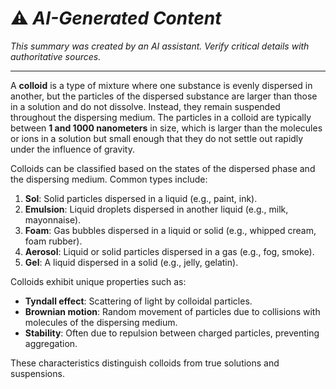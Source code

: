 # ⚠️ *AI-Generated Content*  
*This summary was created by an AI assistant. Verify critical details with authoritative sources.*

---

A **colloid** is a type of mixture where one substance is evenly dispersed in another, but the particles of the dispersed substance are larger than those in a solution and do not dissolve. Instead, they remain suspended throughout the dispersing medium. The particles in a colloid are typically between **1 and 1000 nanometers** in size, which is larger than the molecules or ions in a solution but small enough that they do not settle out rapidly under the influence of gravity.

Colloids can be classified based on the states of the dispersed phase and the dispersing medium. Common types include:

1. **Sol**: Solid particles dispersed in a liquid (e.g., paint, ink).
2. **Emulsion**: Liquid droplets dispersed in another liquid (e.g., milk, mayonnaise).
3. **Foam**: Gas bubbles dispersed in a liquid or solid (e.g., whipped cream, foam rubber).
4. **Aerosol**: Liquid or solid particles dispersed in a gas (e.g., fog, smoke).
5. **Gel**: A liquid dispersed in a solid (e.g., jelly, gelatin).

Colloids exhibit unique properties such as:
- **Tyndall effect**: Scattering of light by colloidal particles.
- **Brownian motion**: Random movement of particles due to collisions with molecules of the dispersing medium.
- **Stability**: Often due to repulsion between charged particles, preventing aggregation.

These characteristics distinguish colloids from true solutions and suspensions.